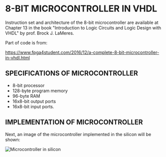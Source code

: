 # 8-BIT MICROCONTROLLER IN VHDL
Instruction set and architecture of the 8-bit microcontroller are available at Chapter 13 in the book "Introduction to Logic Circuits and Logic Design with VHDL" by prof. Brock J. LaMeres.

Part of code is from:

https://www.fpga4student.com/2016/12/a-complete-8-bit-microcontroller-in-vhdl.html

## SPECIFICATIONS OF MICROCONTROLLER
   * 8-bit processor
   * 128-byte program memory
   * 96-byte RAM
   * 16x8-bit output ports
   * 16x8-bit input ports.

## IMPLEMENTATION OF MICROCONTROLLER
Next, an image of the microcontroller implemented in the silicon will be shown:

![Microcontroller in silicon](squematics/top_computer_open)


